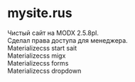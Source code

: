  # mysite.rus

 Чистый сайт на MODX 2.5.8pl.<br>
 Сделал права доступа для менеджера. <br>
 Materializecss start sait <br>
 Materializecss migx <br>
 Materializecss forms <br>
 Materializecss dropdown <br>


